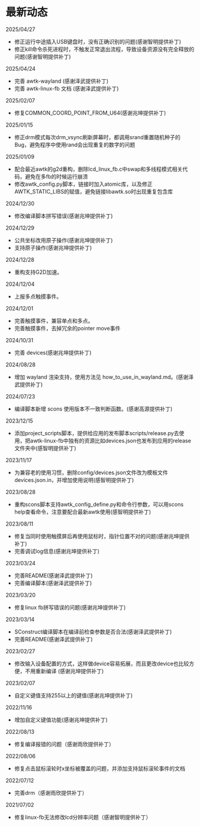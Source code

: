 # 最新动态

2025/04/27
  * 修正运行中途插入USB键盘时，没有正确识别的问题(感谢智明提供补丁)
  * 修正kill命令杀死进程时，不触发正常退出流程，导致设备资源没有完全释放的问题(感谢智明提供补丁)

2025/04/24
  * 完善 awtk-wayland (感谢泽武提供补丁)
  * 完善 awtk-linux-fb 文档 (感谢泽武提供补丁)

2025/02/07
  * 修复COMMON_COORD_POINT_FROM_U64(感谢兆坤提供补丁)

2025/01/15
  * 修正drm模式每次drm_vsync刷新屏幕时，都调用srand重置随机种子的Bug，避免程序中使用rand会出现重复的数字的问题

2025/01/09
  * 配合最近awtk的g2d重构，删除lcd_linux_fb.c中swap和多线程模式相关代码，避免在多fb的时候运行崩溃
  * 修改awtk_config.py脚本，链接时加入atomic库，以及修正AWTK_STATIC_LIBS的赋值，避免链接libawtk.so时出现重复包含库

2024/12/30
  * 修改编译脚本拼写错误(感谢兆坤提供补丁)

2024/12/29
  * 公共坐标改用原子操作(感谢兆坤提供补丁)
  * 支持原子操作(感谢兆坤提供补丁)

2024/12/28
  * 重构支持G2D加速。

2024/12/04
  * 上报多点触摸事件。

2024/12/01
  * 完善触摸事件，兼容单点和多点。
  * 完善触摸事件，去掉冗余的pointer move事件

2024/10/31
  * 完善 devices(感谢兆坤提供补丁)

2024/08/28
  * 增加 wayland 渲染支持，使用方法见 how_to_use_in_wayland.md。(感谢泽武提供补丁)

2024/07/23
  * 编译脚本新增 scons 使用版本不一致判断函数。(感谢高源提供补丁)

2023/12/15
  * 添加project_scripts脚本，提供给应用的发布脚本scripts/release.py去使用，把awtk-linux-fb中独有的资源比如devices.json也发布到应用的release文件夹中(感智明提供补丁)

2023/11/17
  * 为兼容老的使用习惯，删除config/devices.json文件改为模板文件devices.json.in，并增加使用说明(感智明提供补丁)

2023/08/28
  * 重构scons脚本支持awtk_config_define.py和命令行参数，可以用scons help查看命令，注意要配合最新awtk使用(感智明提供补丁)

2023/08/11
  * 修复当同时使用触摸屏后再使用鼠标时，指针位置不对的问题(感谢兆坤提供补丁)
  * 完善调试log信息(感谢兆坤提供补丁)

2023/03/24
  * 完善README(感谢泽武提供补丁)
  * 完善编译脚本(感谢泽武提供补丁)

2023/03/20
  * 修复linux fb拼写错误的问题(感谢兆坤提供补丁)

2023/03/14
  * SConstruct编译脚本在编译前检查参数是否合法(感谢泽武提供补丁)
  * 完善README(感谢泽武提供补丁)

2023/02/27
  * 修改输入设备配置的方式，这样做device容易拓展，而且更改device也比较方便，不用重新编译 (感谢兆坤提供补丁)

2023/02/07
  * 自定义键值支持255以上的键值(感谢兆坤提供补丁)

2022/11/16
  * 增加自定义键值功能(感谢兆坤提供补丁)

2022/08/13
  * 修复编译报错的问题（感谢雨欣提供补丁）

2022/08/06
  * 修复点击鼠标滚轮时x坐标被覆盖的问题，并添加支持鼠标滚轮事件的文档

2022/07/12
  * 完善drm（感谢雨欣提供补丁）

2021/07/02
 * 修复linux-fb无法修改lcd分辨率问题（感谢智明提供补丁）
